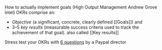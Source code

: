 How to actually implement goals (High Output Management Andrew Grove Intel)
OKRs comprise an:
* _Objective_ (a significant, concrete, clearly defined [[Goals]]) and 
* 3–5 _key results_ (measurable success criteria used to track the achievement of that goal). also called [[Key results]]

Stress test your OKRs with [6 questions](https://www.linkedin.com/posts/matthewlerner_unpopular-opinion-okrs-dont-cause-problems-activity-7148644392319287296-L2-f/?utm_source=share&utm_medium=member_android) by a Paypal director